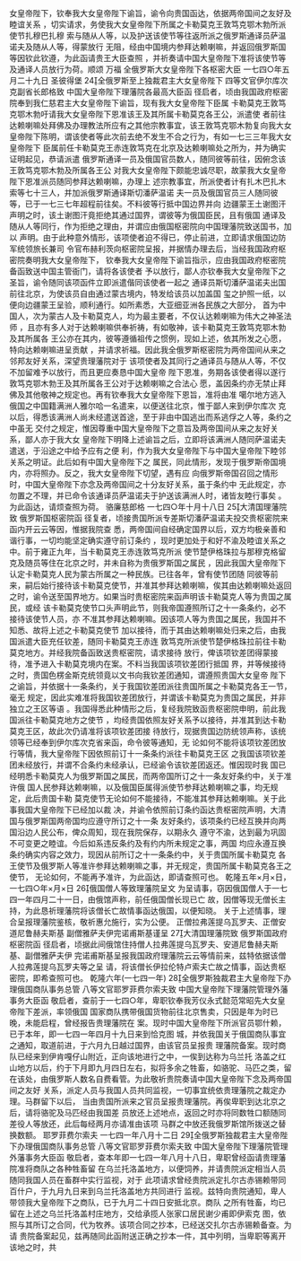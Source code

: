 <!-- { "loadSidebar": true } -->
女皇帝陛下，钦奉我大女皇帝陛下谕旨，谕令向贵国函达，依据两帝国间之友好及睦谊关系
，切实请求，务使我大女皇帝陛下所属之卡勒莫克王敦笃克鄂木勃所派使节扎穆巴扎穆
索与随从人等，以及护送该使节等往返所派之俄罗斯通译员萨温诺夫及随从人等，得蒙放行
无阻，经由中国境内参拜达赖喇嘛，并返回俄罗斯国等因钦此钦遵，为此函请贵王大臣查照
，并祈奏请中国大皇帝陛下准将该使节等及通译人员放行为荷。顺颂
万福
全俄罗斯大女皇帝陛下各枢密大臣
一七四○年五月二十九日
圣彼得堡
24全俄罗斯至上独裁君主大女皇帝陛下
四等文官伊尔库次克副省长郎格致
中国大皇帝陛下理藩院各最高大臣函
径启者，顷由我国政府枢密院奉到我仁慈君主大女皇帝陛下谕旨，现有我大女皇帝陛下臣属
卡勒莫克王敦笃克鄂木勃吁请我大女皇帝陛下恩准该王及其所属卡勒莫克各王公，派遣使
者前往达赖喇嘛处拜佛及办理教法所应有之其他宗教事宜，该王敦笃克鄂木勃复向我大女
皇帝陛下陈明，谓该使者等此次前去绝不发生不合之行为，有如一七三三年我大女皇帝陛下
臣属前任卡勒莫克王赤连敦笃克在北京及达赖喇嘛处之所为，并为确实证明起见，恭请派遣
俄罗斯通译一员及俄国官员数人，随同彼等前往，因俯念该王敦笃克鄂木勃及所属各王公
对我大女皇帝陛下颇能忠诚尽职，故蒙我大女皇帝陛下恩准派员随同参拜达赖喇嘛，办理上
述宗教事宜，所派使者计有扎木巴扎木索等七十三人，并加派俄罗斯通译斯切潘萨温诺
夫一员及俄国官员三人随同彼等，已于一七三七年超程前往矣。不料彼等行抵中国边界并向
边疆蒙王土谢图汗声明之时，该土谢图汗竟拒绝其通过国界，谓彼等为俄国臣民，且有俄国
通译及随从人等同行，作为拒绝之理由，并谓应由俄国枢密院向中国理藩院致送国书，加以
声明。由于此种意外情形，该项使者迫不得已，停止前进，立即请求俄国边防军统领旅长兼司
令官布赫利茨向枢密院呈报，并据情办理去后，当经我国政府枢密院奏明我大女皇帝陛下，
钦奉我大女皇帝陛下谕旨指示，应由我国政府枢密院备函致送中国主管衙门，请将各该使者
予以放行，鄙人亦钦奉我大女皇帝陛下之圣旨，谕令随同该项函件立即派遣偕同该使者一起之
通译员斯切潘萨温诺夫出国前往北京，为使该员自由通过蒙古境内，特发给该员以加盖国
玺之护照一纸，以便向边疆蒙王呈验，顺利通行。如所素悉，大亚细亚洲各民族之大部分，
首为中国人，次为蒙古人及卡勒莫克人，均为最主要者，不仅认达赖喇嘛为伟大之神圣法师
，且亦有多人对于达赖喇嘛供奉祈祷，有如敬神，该卡勒莫克王敦笃克鄂木勃及其所属各
王公亦在其内，彼等遵循祖传之惯例，现如上述，依其所发之心愿，特向达赖喇嘛进呈贡献
，并请求祈福。因此我全俄罗斯枢密院为两帝国间从来之邻邦友好关系，深望贵理藩院对于
该项使者及其同行之通译员与随从人等，不仅不加留难予以放行，而且更应奏恳中国大皇帝
陛下恩准，务期各该使者得以遂行敦笃克鄂木勃王及其所属各王公对于达赖喇嘛之合法心
愿，盖因条约亦无禁止拜佛及其他敬神之规定也。再有钦奉我大女皇帝陛下恩旨，准将由准
噶尔地方逃入俄国之中国籍满洲人雅尔哈一名遣来，以便送往北京，惟于鄙人来到伊尔库次
克以后，得悉该满洲人尚未经遣送首途，至于非由中国逃出而系逃俘之人等，条约之中虽无
交付之规定，惟因尊重中国大皇帝陛下之意旨及两帝国间从来之友好关系，鄙人亦于我大女
皇帝陛下明降上述谕旨之后，立即将该满洲人随同萨温诺夫遣送，于沿途之中给予应有之便
利，作为我大女皇帝陛下与中国大皇帝陛下睦邻关系之明证。此后如有中国大皇帝陛下之
属民，同此情形，发现于俄罗斯帝国境内，亦将照办。反之，我大女皇帝陛下切望，遇有应
向俄罗斯帝国召回之情形时，中国大皇帝陛下亦念及两帝国间之十分友好关系，虽于条约中
无此规定，亦勿置之不理，并已命令该通译员萨温诺夫于护送该满洲人时，诸皆友睦行事矣
。为此函达，请烦查照为荷。
骆廉慈郎格
一七四○年十月十八日
25大清国理藩院致
俄罗斯国枢密院函
径复者，顷接贵国所派专差斯切潘萨温诺夫投交贵枢密院来函内开云云等因，惟据我院查
悉，两帝国间自经确定国界以后，双方均极亲善和谐行事，一切均能坚定确实遵守前订条约
，现时更加处于和好不渝及睦谊关系之中。前于雍正九年，当卡勒莫克王赤连敦笃克所派
使节楚伊格珠拉与那穆克格留克及随员等住在北京之时，并未自称为贵俄罗斯国之属民
，因此我国大皇帝陛下认定卡勒莫克人民为蒙古所属之一种民族。已往各年，曾有使节团随
同彼等前来，嗣后始行接待该卡勒莫克使节，并准其参拜达赖喇嘛，俟其由达赖喇嘛处返回
之时，谕令送至国界地方。如果当时贵枢密院来函声明该卡勒莫克人等为贵国之属民，或经
该卡勒莫克使节口头声明此节，则我帝国遵照所订之十一条条约，必不接待该使节人员，亦
不准其参拜达赖喇嘛。因该项人等为贵国之属民，我国并不知悉、故将上述之卡勒莫克使节
加以接待，而于其由达赖喇嘛处归来之后，由我国派遣大臣充任钦差，随同卡勒莫克王赤连
敦笃克所派使节楚伊格珠拉前往卡勒莫克地方。并经我院备函致送贵枢密院，请求接待
放行，俾该项钦差团得蒙接待，准予进入卡勒莫克境内在案。不料当我国该项钦差团行抵国
界，并等候接待之时，贵国色楞金斯克统领竟以文书向我钦差团通知，谓遵照贵国大女皇帝
陛下之谕旨，并依据十一条条约，关于我国钦差团派往贵国所属之卡勒莫克各王一节，毫无
规定，因此实难准将我国钦差团放行，并谓该卡勒莫克为贵国之属民，并非独立之王区等语
。我国得悉此种情形之后，复经我院致函贵枢密院申明，前此我国派往卡勒莫克地方之使节
，均经贵国依照友好关系予以接待，并准其到达卡勒莫克王区，故此次仍请准将该项钦差团接
待放行，现据贵国边防统领声称，该统领等已经奉到伊尔库次克省来函，命令彼等通知，无
论如何不能将该项钦差团放行等情，我大皇帝陛下因依照前订十一条条约派往卡勒莫克王区
之我国该项钦差团未经放行，并谓不合条约未经承认，已经谕令该钦差团返还。惟因现时我
国已经明悉卡勒莫克人为俄罗斯国之属民，而两帝国所订之十一条友好条约中，关于准许俄
国人民参拜达赖喇嘛，以及俄国臣属得派使节参拜达赖喇嘛之事，均无规定，此后贵国卡勒
莫克使节无论如何不能接待，不能准其参拜达赖喇嘛。关于此事我国大皇帝陛下已经加以裁
决，并谕令依照前订条约函达贵枢密院声明，大清国与俄罗斯国两帝国均应遵守所订之十一条
友好条约，该项条约已经互换并向两国沿边人民公布，俾众周知，现在我院保存，以期永久
遵守不渝，达到最为巩固不可变更之睦谊。今后如系违反条约及有约内所未规定之事，两国
均应永遵互换条约确实内容之效力，现因从前所订之十一条条约中，关于贵国所属卡勒莫克
各王使节及俄罗斯人等准许参拜达赖喇嘛之事，并无规定，贵国所属卡勒莫克各王之使节，
无论如何，不能再予准许，为此函达，即请查照可也。
乾隆五年×月×日，一七四○年×月×日
26俄国僧人等致理藩院呈文
为呈请事，窃因俄国僧人于一七四一年四月二十一日，由俄馆声称，前任俄国僧长现已亡
故，因僧等现无僧长主持，为此恳祈理藩院将该僧长亡故情事函达俄国，以便知晓。
关于上述情事，理合呈报理藩院鉴核，敬祈惠允施行，实为公便。
正僧拉弗莲提乌瓦罗夫、正僧安道尼鲁赫夫斯基
副僧雅萨夫伊完诺甫斯基谨呈
27大清国理藩院致
俄罗斯国政府枢密院函
径启者，顷据此间俄馆住持僧人拉弗莲提乌瓦罗夫、安道尼鲁赫夫斯基、副僧雅萨夫伊
完诺甫斯基呈报我国政府理藩院云云等情前来，兹特依据该僧人拉弗莲提乌瓦罗夫等之呈
请，将该僧长伊拉伦特卢索夫亡故之情事，函达贵枢密院，即希查照可也。
乾隆六年(一七四一年)
28全俄罗斯独裁君主大皇帝陛下办理俄国商队事务总管
八等文官耶罗菲费尔索夫致
中国大皇帝陛下理藩院管理外藩事务大臣函
敬启者，查前于一七四○年，卑职钦奉我芳仪永式懿范常昭先大女皇帝陛下差派，率领俄国
国家商队携带俄国货物前往北京售卖，只因是年为时已晚，未能启程，曾经报告贵理藩院在
案。现时中国大皇帝陛下所派官员鄂什赖，已于本年，即一七四一年四月十九日来到恰克图
城，并依我国关于俄国商队事宜之通知，取道前进，于六月九日越过国界，由该官员呈报贵
理藩院备案。现时商队已经来到伊肯嘎仔山附近，正向该地进行之中，一俟到达称为乌兰托
洛盖之红山地方以后，约于下月即九月四日左右，拟将多余之牲畜，如骆驼、马匹之类，留
在该处，由俄罗斯人数名自费看管。为此敬祈贵院奏请中国大皇帝陛下念及两帝国间之友好
关系，派定人员与我国人员共同监视，一切事宜统依贵理藩院之裁定办理。马群留下以后，
当由贵国所派来之官员呈报贵理藩院。再俟卑职到达北京之后，请将骆驼及马匹经由我国差
员放还上述地点，返回之时亦将同数牲口额随同差役人等放还，此后每经两月亦请准由该项
马群之中放还我俄罗斯馆所拨送之替换数额。
耶罗菲费尔索夫
一七四一年八月十二日
29全俄罗斯独裁君主大皇帝陛下办理俄国商队事务总管
八等文官耶罗菲费尔索夫致
中国大皇帝陛下理藩院管理外藩事务大臣函
敬启者，查本年即一七四一年八月十八日，卑职曾经函请贵理藩院准将商队之各种牲畜留
在乌兰托洛盖地方，以便饲养，并请贵院派定相当人员随同我国人员在畜群中实行监视，对于
此项请求曾经贵院派定扎尔古赤锡赖带同百什户，于九月九日来到乌兰托洛盖地方共同进行
监视。兹特向贵院通知，卑人带领我大皇帝陛下之商队，已于九月二十四日安抵北京。商队
之所有牲畜，均已留在上述之乌兰托洛盖村庄地方，交给承揽人张家口居民谢少甫即伊索克
图，依照与其所订之合同，代为牧养。该项合同之抄本，已经送交扎尔古赤锡赖备查。为请
贵院备案起见，兹再随同此函附送正确之抄本一件，其中列明，当卑职等离开该地之时，共
